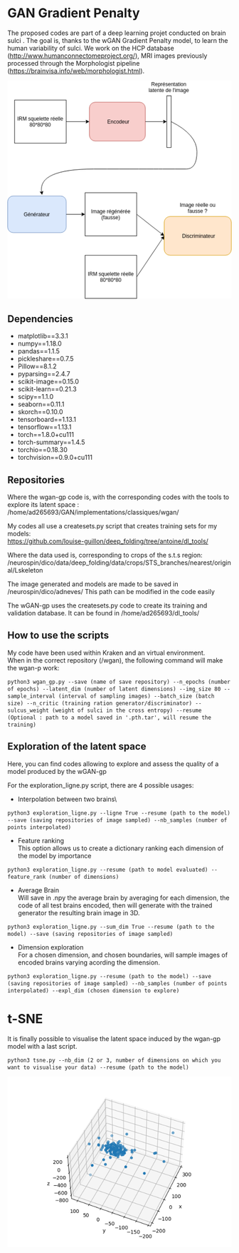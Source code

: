 # GAN Gradient Penalty
The proposed codes are part of a deep learning projet conducted on brain sulci . The goal is, thanks to the wGAN Gradient Penalty model, to learn the human variability of sulci. We work on the HCP database (http://www.humanconnectomeproject.org/), MRI images previously processed through the Morphologist pipeline (https://brainvisa.info/web/morphologist.html).

![alt text](https://github.com/antdasneves/GAN/blob/main/schemaGan.png?raw=true)


## Dependencies
* matplotlib==3.3.1
* numpy==1.18.0
* pandas==1.1.5
* pickleshare==0.7.5
* Pillow==8.1.2
* pyparsing==2.4.7
* scikit-image==0.15.0
* scikit-learn==0.21.3
* scipy==1.1.0
* seaborn==0.11.1
* skorch==0.10.0
* tensorboard==1.13.1
* tensorflow==1.13.1
* torch==1.8.0+cu111
* torch-summary==1.4.5
* torchio==0.18.30
* torchvision==0.9.0+cu111


## Repositories
Where the wgan-gp code is, with the corresponding codes with the tools to explore its latent space : \
/home/ad265693/GAN/implementations/classiques/wgan/

My codes all use a createsets.py script that creates training sets for my models: \
https://github.com/louise-guillon/deep_folding/tree/antoine/dl_tools/

Where the data used is, corresponding to crops of the s.t.s region: \
/neurospin/dico/data/deep_folding/data/crops/STS_branches/nearest/original/Lskeleton

The image generated and models are made to be saved in /neurospin/dico/adneves/
This path can be modified in the code easily

The wGAN-gp uses the createsets.py code to create its training and validation database.
It can be found in /home/ad265693/dl_tools/

## How to use the scripts

My code have been used within Kraken and an virtual environment.\
When in the correct repository (/wgan), the following command will make the wgan-p work:

~~~
python3 wgan_gp.py --save (name of save repository) --n_epochs (number of epochs) --latent_dim (number of latent dimensions) --img_size 80 --sample_interval (interval of sampling images) --batch_size (batch size) --n_critic (training ration generator/discriminator) --sulcus_weight (weight of sulci in the cross entropy) --resume (Optional : path to a model saved in '.pth.tar', will resume the training)
~~~

## Exploration of the latent space
Here, you can find codes allowing to explore and assess the quality of a model produced by the wGAN-gp

For the exploration_ligne.py script, there are 4 possible usages:

* Interpolation between two brains\
~~~
python3 exploration_ligne.py --ligne True --resume (path to the model) --save (saving repositories of image sampled) --nb_samples (number of points interpolated)
~~~

* Feature ranking\
This option allows us to create a dictionary ranking each dimension of the model by importance 

~~~
python3 exploration_ligne.py --resume (path to model evaluated) --feature_rank (number of dimensions)
~~~

* Average Brain\
Will save in .npy the average brain by averaging for each dimension, the code of all test brains encoded, then will generate with the trained generator the resulting brain image in 3D.
~~~
python3 exploration_ligne.py --sum_dim True --resume (path to the model) --save (saving repositories of image sampled)
~~~

* Dimension exploration\
For a chosen dimension, and chosen boundaries, will sample images of encoded brains varying acording the dimension.

~~~
python3 exploration_ligne.py --resume (path to the model) --save (saving repositories of image sampled) --nb_samples (number of points interpolated) --expl_dim (chosen dimension to explore) 
~~~

# t-SNE
It is finally possible to visualise the latent space induced by the wgan-gp model with a last script.

~~~
python3 tsne.py --nb_dim (2 or 3, number of dimensions on which you want to visualise your data) --resume (path to the model)
~~~

![alt text](https://github.com/antdasneves/GAN/blob/main/tsne3Dtest.png?raw=true)

